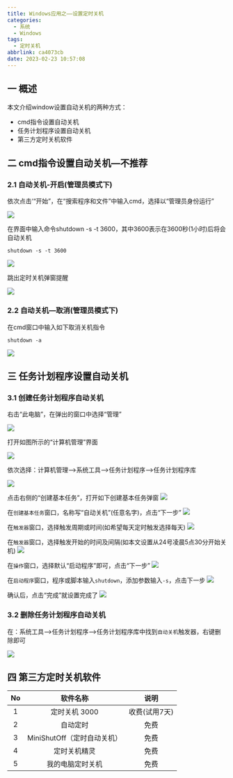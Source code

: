 ```yaml
---
title: Windows应用之——设置定时关机
categories:
  - 系统
  - Windows
tags:
  - 定时关机
abbrlink: ca4073cb
date: 2023-02-23 10:57:08
---
```

## 一 概述

本文介绍window设置自动关机的两种方式：

* cmd指令设置自动关机
* 任务计划程序设置自动关机
* 第三方定时关机软件

<!--more-->

## 二  cmd指令设置自动关机—不推荐

### 2.1 自动关机-开启(管理员模式下)

依次点击‘“开始”，在“搜索程序和文件”中输入cmd，选择以“管理员身份运行”

![][1]

在界面中输入命令shutdown -s -t 3600，其中3600表示在3600秒(1小时)后将会自动关机

```
shutdown -s -t 3600
```
![][2]

跳出定时关机弹窗提醒

![][3]

### 2.2 自动关机—取消(管理员模式下)

在cmd窗口中输入如下取消关机指令

```
shutdown -a
```

![][4]

## 三 任务计划程序设置自动关机

### 3.1 创建任务计划程序自动关机

右击“此电脑”，在弹出的窗口中选择“管理”

![][5]

打开如图所示的“计算机管理”界面

![][6]

依次选择：计算机管理——>系统工具——>任务计划程序——>任务计划程序库

![][7]

点击右侧的“创建基本任务”，打开如下创建基本任务弹窗
![][8]

在`创建基本任务`窗口，名称写“自动关机”(任意名字)，点击“下一步”
![][9]

在`触发器`窗口，选择触发周期或时间(如希望每天定时触发选择每天)
![][10]

在`触发器`窗口，选择触发开始的时间及间隔(如本文设置从24号凌晨5点30分开始关机)
![][11]

在`操作`窗口，选择默认“启动程序”即可，点击“下一步”
![][12]

在`启动程序`窗口，程序或脚本输入`shutdown`，添加参数输入`-s`，点击下一步
![][13]

确认后，点击“完成”就设置完成了
![][14]

### 3.2 删除任务计划程序自动关机

在：系统工具——>任务计划程序——>任务计划程序库中找到`自动关机`触发器，右键删除即可

![][15]

## 四 第三方定时关机软件

|  No  |          软件名称           |     说明      |
| :--: | :-------------------------: | :-----------: |
|  1   |        定时关机 3000        | 收费(试用7天) |
|  2   |          自动定时           |     免费      |
|  3   | MiniShutOff（定时自动关机） |     免费      |
|  4   |        定时关机精灵         |     免费      |
|  5   |      我的电脑定时关机       |     免费      |



[1]:https://jsd.onmicrosoft.cn/gh/PGzxc/CDN/blog-windows/windows-shutdown-cmd-open-admin.png
[2]:https://jsd.onmicrosoft.cn/gh/PGzxc/CDN/blog-windows/windows-shutdown-cmd-3600.png
[3]:https://jsd.onmicrosoft.cn/gh/PGzxc/CDN/blog-windows/windows-shutdown-reminder-dialog.png
[4]:https://jsd.onmicrosoft.cn/gh/PGzxc/CDN/blog-windows/windows-shutdown-cancel-reminder.png
[5]:https://jsd.onmicrosoft.cn/gh/PGzxc/CDN/blog-windows/windows-shutdown-task-computer-manager.png
[6]:https://jsd.onmicrosoft.cn/gh/PGzxc/CDN/blog-windows/windows-shutdown-task-open-computer-manager.png
[7]:https://jsd.onmicrosoft.cn/gh/PGzxc/CDN/blog-windows/windows-shutdown-task-computer-manager-libs.png
[8]:https://jsd.onmicrosoft.cn/gh/PGzxc/CDN/blog-windows/windows-shutdown-task-computer-manager-create-task.png
[9]:https://jsd.onmicrosoft.cn/gh/PGzxc/CDN/blog-windows/windows-shutdown-task-computer-manager-task-name.png
[10]:https://jsd.onmicrosoft.cn/gh/PGzxc/CDN/blog-windows/windows-shutdown-task-computer-operation-task-time.png
[11]:https://jsd.onmicrosoft.cn/gh/PGzxc/CDN/blog-windows/windows-shutdown-task-computer-operation-settime.png
[12]:https://jsd.onmicrosoft.cn/gh/PGzxc/CDN/blog-windows/windows-shutdown-task-computer-operation-operation.png
[13]:https://jsd.onmicrosoft.cn/gh/PGzxc/CDN/blog-windows/windows-shutdown-task-computer-operation-task-start.png
[14]:https://jsd.onmicrosoft.cn/gh/PGzxc/CDN/blog-windows/windows-shutdown-task-compute-operation-task-finish.png
[15]:https://jsd.onmicrosoft.cn/gh/PGzxc/CDN/blog-windows/windows-shutdown-task-delete.png